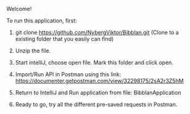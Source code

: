 Welcome!

To run this application, first:

1. git clone https://github.com/NybergViktor/Bibblan.git
   (Clone to a existing folder that you easily can find)

2. Unzip the file.
3. Start intelliJ, choose open file. Mark this folder and click open.
4. Import/Run API in Postman using this link:
   https://documenter.getpostman.com/view/32298175/2sA2r3Z5hM
6. Return to IntelliJ and Run application from file: BibblanApplication
7. Ready to go, try all the different pre-saved requests in Postman.

   
